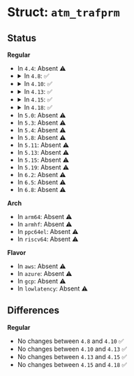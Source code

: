 # Struct: <code>atm_trafprm</code>

## Status
<b>Regular</b>
<ul>
<li>
In <code>4.4</code>: Absent ⚠️
</li>
<li>
<details>
<summary>In <code>4.8</code>: ✅</summary>

```c
struct atm_trafprm {
    unsigned char traffic_class;
    int max_pcr;
    int pcr;
    int min_pcr;
    int max_cdv;
    int max_sdu;
    unsigned int icr;
    unsigned int tbe;
    unsigned int frtt;
    unsigned int rif;
    unsigned int rdf;
    unsigned int nrm_pres;
    unsigned int trm_pres;
    unsigned int adtf_pres;
    unsigned int cdf_pres;
    unsigned int nrm;
    unsigned int trm;
    unsigned int adtf;
    unsigned int cdf;
    unsigned int spare;
};
```
</details>
</li>
<li>
<details>
<summary>In <code>4.10</code>: ✅</summary>

```c
struct atm_trafprm {
    unsigned char traffic_class;
    int max_pcr;
    int pcr;
    int min_pcr;
    int max_cdv;
    int max_sdu;
    unsigned int icr;
    unsigned int tbe;
    unsigned int frtt;
    unsigned int rif;
    unsigned int rdf;
    unsigned int nrm_pres;
    unsigned int trm_pres;
    unsigned int adtf_pres;
    unsigned int cdf_pres;
    unsigned int nrm;
    unsigned int trm;
    unsigned int adtf;
    unsigned int cdf;
    unsigned int spare;
};
```
</details>
</li>
<li>
<details>
<summary>In <code>4.13</code>: ✅</summary>

```c
struct atm_trafprm {
    unsigned char traffic_class;
    int max_pcr;
    int pcr;
    int min_pcr;
    int max_cdv;
    int max_sdu;
    unsigned int icr;
    unsigned int tbe;
    unsigned int frtt;
    unsigned int rif;
    unsigned int rdf;
    unsigned int nrm_pres;
    unsigned int trm_pres;
    unsigned int adtf_pres;
    unsigned int cdf_pres;
    unsigned int nrm;
    unsigned int trm;
    unsigned int adtf;
    unsigned int cdf;
    unsigned int spare;
};
```
</details>
</li>
<li>
<details>
<summary>In <code>4.15</code>: ✅</summary>

```c
struct atm_trafprm {
    unsigned char traffic_class;
    int max_pcr;
    int pcr;
    int min_pcr;
    int max_cdv;
    int max_sdu;
    unsigned int icr;
    unsigned int tbe;
    unsigned int frtt;
    unsigned int rif;
    unsigned int rdf;
    unsigned int nrm_pres;
    unsigned int trm_pres;
    unsigned int adtf_pres;
    unsigned int cdf_pres;
    unsigned int nrm;
    unsigned int trm;
    unsigned int adtf;
    unsigned int cdf;
    unsigned int spare;
};
```
</details>
</li>
<li>
<details>
<summary>In <code>4.18</code>: ✅</summary>

```c
struct atm_trafprm {
    unsigned char traffic_class;
    int max_pcr;
    int pcr;
    int min_pcr;
    int max_cdv;
    int max_sdu;
    unsigned int icr;
    unsigned int tbe;
    unsigned int frtt;
    unsigned int rif;
    unsigned int rdf;
    unsigned int nrm_pres;
    unsigned int trm_pres;
    unsigned int adtf_pres;
    unsigned int cdf_pres;
    unsigned int nrm;
    unsigned int trm;
    unsigned int adtf;
    unsigned int cdf;
    unsigned int spare;
};
```
</details>
</li>
<li>
In <code>5.0</code>: Absent ⚠️
</li>
<li>
In <code>5.3</code>: Absent ⚠️
</li>
<li>
In <code>5.4</code>: Absent ⚠️
</li>
<li>
In <code>5.8</code>: Absent ⚠️
</li>
<li>
In <code>5.11</code>: Absent ⚠️
</li>
<li>
In <code>5.13</code>: Absent ⚠️
</li>
<li>
In <code>5.15</code>: Absent ⚠️
</li>
<li>
In <code>5.19</code>: Absent ⚠️
</li>
<li>
In <code>6.2</code>: Absent ⚠️
</li>
<li>
In <code>6.5</code>: Absent ⚠️
</li>
<li>
In <code>6.8</code>: Absent ⚠️
</li>
</ul>
<b>Arch</b>
<ul>
<li>
In <code>arm64</code>: Absent ⚠️
</li>
<li>
In <code>armhf</code>: Absent ⚠️
</li>
<li>
In <code>ppc64el</code>: Absent ⚠️
</li>
<li>
In <code>riscv64</code>: Absent ⚠️
</li>
</ul>
<b>Flavor</b>
<ul>
<li>
In <code>aws</code>: Absent ⚠️
</li>
<li>
In <code>azure</code>: Absent ⚠️
</li>
<li>
In <code>gcp</code>: Absent ⚠️
</li>
<li>
In <code>lowlatency</code>: Absent ⚠️
</li>
</ul>

## Differences
<b>Regular</b>
<ul>
<li>
No changes between <code>4.8</code> and <code>4.10</code> ✅
</li>
<li>
No changes between <code>4.10</code> and <code>4.13</code> ✅
</li>
<li>
No changes between <code>4.13</code> and <code>4.15</code> ✅
</li>
<li>
No changes between <code>4.15</code> and <code>4.18</code> ✅
</li>
</ul>

